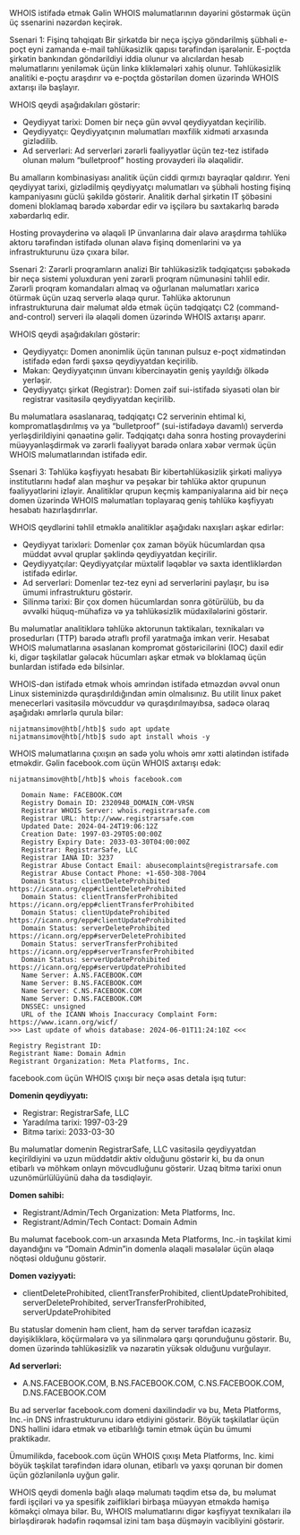 WHOIS istifadə etmək
Gəlin WHOIS məlumatlarının dəyərini göstərmək üçün üç ssenarini nəzərdən keçirək.

Ssenari 1: Fişinq təhqiqatı
Bir şirkətdə bir neçə işçiyə göndərilmiş şübhəli e-poçt eyni zamanda e-mail təhlükəsizlik qapısı tərəfindən işarələnir. E-poçtda şirkətin bankından göndərildiyi iddia olunur və alıcılardan hesab məlumatlarını yeniləmək üçün linkə klikləmələri xahiş olunur. Təhlükəsizlik analitiki e-poçtu araşdırır və e-poçtda göstərilən domen üzərində WHOIS axtarışı ilə başlayır.

WHOIS qeydi aşağıdakıları göstərir:

* Qeydiyyat tarixi: Domen bir neçə gün əvvəl qeydiyyatdan keçirilib.
* Qeydiyyatçı: Qeydiyyatçının məlumatları məxfilik xidməti arxasında gizlədilib.
* Ad serverləri: Ad serverləri zərərli fəaliyyətlər üçün tez-tez istifadə olunan məlum “bulletproof” hosting provayderi ilə əlaqəlidir.

Bu amalların kombinasiyası analitik üçün ciddi qırmızı bayraqlar qaldırır. Yeni qeydiyyat tarixi, gizlədilmiş qeydiyyatçı məlumatları və şübhəli hosting fişinq kampaniyasını güclü şəkildə göstərir. Analitik dərhal şirkətin IT şöbəsini domeni bloklamaq barədə xəbərdar edir və işçilərə bu saxtakarlıq barədə xəbərdarlıq edir.

Hosting provayderinə və əlaqəli IP ünvanlarına dair əlavə araşdırma təhlükə aktoru tərəfindən istifadə olunan əlavə fişinq domenlərini və ya infrastrukturunu üzə çıxara bilər.

Ssenari 2: Zərərli proqramların analizi
Bir təhlükəsizlik tədqiqatçısı şəbəkədə bir neçə sistemi yoluxduran yeni zərərli proqram nümunəsini təhlil edir. Zərərli proqram komandaları almaq və oğurlanan məlumatları xaricə ötürmək üçün uzaq serverlə əlaqə qurur. Təhlükə aktorunun infrastrukturuna dair məlumat əldə etmək üçün tədqiqatçı C2 (command-and-control) serveri ilə əlaqəli domen üzərində WHOIS axtarışı aparır.

WHOIS qeydi aşağıdakıları göstərir:

* Qeydiyyatçı: Domen anonimlik üçün tanınan pulsuz e-poçt xidmətindən istifadə edən fərdi şəxsə qeydiyyatdan keçirilib.
* Məkan: Qeydiyyatçının ünvanı kibercinayətin geniş yayıldığı ölkədə yerləşir.
* Qeydiyyatçı şirkət (Registrar): Domen zəif sui-istifadə siyasəti olan bir registrar vasitəsilə qeydiyyatdan keçirilib.

Bu məlumatlara əsaslanaraq, tədqiqatçı C2 serverinin ehtimal ki, kompromatlaşdırılmış və ya “bulletproof” (sui-istifadəyə davamlı) serverdə yerləşdirildiyini qənaətinə gəlir. Tədqiqatçı daha sonra hosting provayderini müəyyənləşdirmək və zərərli fəaliyyət barədə onlara xəbər vermək üçün WHOIS məlumatlarından istifadə edir.

Ssenari 3: Təhlükə kəşfiyyatı hesabatı
Bir kibertəhlükəsizlik şirkəti maliyyə institutlarını hədəf alan məşhur və peşəkar bir təhlükə aktor qrupunun fəaliyyətlərini izləyir. Analitiklər qrupun keçmiş kampaniyalarına aid bir neçə domen üzərində WHOIS məlumatları toplayaraq geniş təhlükə kəşfiyyatı hesabatı hazırlaşdırırlar.

WHOIS qeydlərini təhlil etməklə analitiklər aşağıdakı naxışları aşkar edirlər:

* Qeydiyyat tarixləri: Domenlər çox zaman böyük hücumlardan qısa müddət əvvəl qruplar şəklində qeydiyyatdan keçirilir.
* Qeydiyyatçılar: Qeydiyyatçılar müxtəlif ləqəblər və saxta identliklərdən istifadə edirlər.
* Ad serverləri: Domenlər tez-tez eyni ad serverlərini paylaşır, bu isə ümumi infrastrukturu göstərir.
* Silinmə tarixi: Bir çox domen hücumlardan sonra götürülüb, bu da əvvəlki hüquq-mühafizə və ya təhlükəsizlik müdaxilələrini göstərir.

Bu məlumatlar analitiklərə təhlükə aktorunun taktikaları, texnikaları və prosedurları (TTP) barədə ətraflı profil yaratmağa imkan verir. Hesabat WHOIS məlumatlarına əsaslanan kompromat göstəricilərini (IOC) daxil edir ki, digər təşkilatlar gələcək hücumları aşkar etmək və bloklamaq üçün bunlardan istifadə edə bilsinlər.

WHOIS-dən istifadə etmək
whois əmrindən istifadə etməzdən əvvəl onun Linux sisteminizdə quraşdırıldığından əmin olmalısınız. Bu utilit linux paket menecerləri vasitəsilə mövcuddur və quraşdırılmayıbsa, sadəcə olaraq aşağıdakı əmrlərlə qurula bilər:

```
nijatmansimov@htb[/htb]$ sudo apt update
nijatmansimov@htb[/htb]$ sudo apt install whois -y
```

WHOIS məlumatlarına çıxışın ən sadə yolu whois əmr xətti alətindən istifadə etməkdir. Gəlin facebook.com üçün WHOIS axtarışı edək:

```
nijatmansimov@htb[/htb]$ whois facebook.com

   Domain Name: FACEBOOK.COM
   Registry Domain ID: 2320948_DOMAIN_COM-VRSN
   Registrar WHOIS Server: whois.registrarsafe.com
   Registrar URL: http://www.registrarsafe.com
   Updated Date: 2024-04-24T19:06:12Z
   Creation Date: 1997-03-29T05:00:00Z
   Registry Expiry Date: 2033-03-30T04:00:00Z
   Registrar: RegistrarSafe, LLC
   Registrar IANA ID: 3237
   Registrar Abuse Contact Email: abusecomplaints@registrarsafe.com
   Registrar Abuse Contact Phone: +1-650-308-7004
   Domain Status: clientDeleteProhibited https://icann.org/epp#clientDeleteProhibited
   Domain Status: clientTransferProhibited https://icann.org/epp#clientTransferProhibited
   Domain Status: clientUpdateProhibited https://icann.org/epp#clientUpdateProhibited
   Domain Status: serverDeleteProhibited https://icann.org/epp#serverDeleteProhibited
   Domain Status: serverTransferProhibited https://icann.org/epp#serverTransferProhibited
   Domain Status: serverUpdateProhibited https://icann.org/epp#serverUpdateProhibited
   Name Server: A.NS.FACEBOOK.COM
   Name Server: B.NS.FACEBOOK.COM
   Name Server: C.NS.FACEBOOK.COM
   Name Server: D.NS.FACEBOOK.COM
   DNSSEC: unsigned
   URL of the ICANN Whois Inaccuracy Complaint Form: https://www.icann.org/wicf/
>>> Last update of whois database: 2024-06-01T11:24:10Z <<<
```

```
Registry Registrant ID:
Registrant Name: Domain Admin
Registrant Organization: Meta Platforms, Inc.
```

facebook.com üçün WHOIS çıxışı bir neçə əsas detala işıq tutur:

**Domenin qeydiyyatı:**

* Registrar: RegistrarSafe, LLC
* Yaradılma tarixi: 1997-03-29
* Bitmə tarixi: 2033-03-30

Bu məlumatlar domenin RegistrarSafe, LLC vasitəsilə qeydiyyatdan keçirildiyini və uzun müddətdir aktiv olduğunu göstərir ki, bu da onun etibarlı və möhkəm onlayn mövcudluğunu göstərir. Uzaq bitmə tarixi onun uzunömürlülüyünü daha da təsdiqləyir.

**Domen sahibi:**

* Registrant/Admin/Tech Organization: Meta Platforms, Inc.
* Registrant/Admin/Tech Contact: Domain Admin

Bu məlumat facebook.com-un arxasında Meta Platforms, Inc.-in təşkilat kimi dayandığını və “Domain Admin”in domenlə əlaqəli məsələlər üçün əlaqə nöqtəsi olduğunu göstərir.

**Domen vəziyyəti:**

* clientDeleteProhibited, clientTransferProhibited, clientUpdateProhibited, serverDeleteProhibited, serverTransferProhibited, serverUpdateProhibited

Bu statuslar domenin həm client, həm də server tərəfdən icazəsiz dəyişikliklərə, köçürmələrə və ya silinmələrə qarşı qorunduğunu göstərir. Bu, domen üzərində təhlükəsizlik və nəzarətin yüksək olduğunu vurğulayır.

**Ad serverləri:**

* A.NS.FACEBOOK.COM, B.NS.FACEBOOK.COM, C.NS.FACEBOOK.COM, D.NS.FACEBOOK.COM

Bu ad serverlər facebook.com domeni daxilindədir və bu, Meta Platforms, Inc.-in DNS infrastrukturunu idarə etdiyini göstərir. Böyük təşkilatlar üçün DNS həllini idarə etmək və etibarlılığı təmin etmək üçün bu ümumi praktikadır.

Ümumilikdə, facebook.com üçün WHOIS çıxışı Meta Platforms, Inc. kimi böyük təşkilat tərəfindən idarə olunan, etibarlı və yaxşı qorunan bir domen üçün gözlənilənlə uyğun gəlir.

WHOIS qeydi domenlə bağlı əlaqə məlumatı təqdim etsə də, bu məlumat fərdi işçiləri və ya spesifik zəiflikləri birbaşa müəyyən etməkdə həmişə köməkçi olmaya bilər. Bu, WHOIS məlumatlarını digər kəşfiyyat texnikaları ilə birləşdirərək hədəfin rəqəmsal izini tam başa düşməyin vacibliyini göstərir.
